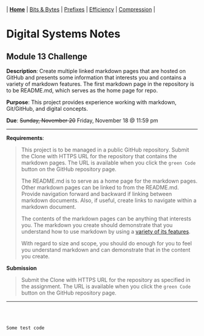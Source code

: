 | [**Home**](README.md) | [Bits & Bytes](page1.md) | [Prefixes](page2.md) | [Efficiency](page3.md) | [Compression](page4.md) |

# Digital Systems Notes
## Module 13 Challenge 

**Description**: Create multiple linked markdown pages that are hosted on GitHub and presents some information that interests you and contains a variety of markdown features. The first markdown page in the repository is to be README.md, which serves as the home page for repo.

**Purpose**: This project provides experience working with markdown, Git/GitHub, and digital concepts.

**Due**: ~~Sunday, November 20~~  Friday, November 18 @ 11:59 pm

---

**Requirements**:  
>This project is to be managed in a public GitHub repository. Submit the Clone with HTTPS URL for the repository that contains the markdown pages. The URL is available when you click the `green Code` button on the GitHub repository page.
>
>The README.md is to serve as a home page for the markdown pages. Other markdown pages can be linked to from the README.md. Provide navigation forward and backward if linking between markdown documents. Also, if useful, create links to navigate within a markdown document.
>
>The contents of the markdown pages can be anything that interests you. The markdown you create should demonstrate that you understand how to use markdown by using a [variety of its features](https://www.markdownguide.org/cheat-sheet/).
>
>With regard to size and scope, you should do enough for you to feel you understand markdown and can demonstrate that in the content you create.

**Submission**  
>Submit the Clone with HTTPS URL for the repository as specified in the assignment. The URL is available when you click the `green Code` button on the GitHub repository page.

---

<br></br>

```
Some test code
```